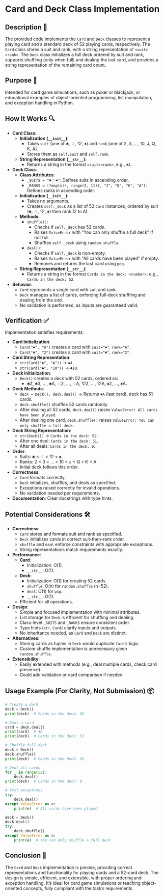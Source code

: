 # Card and Deck Class Implementation

## Description 📝

The provided code implements the `Card` and `Deck` classes to represent a playing card and a standard deck of 52 playing cards, respectively.
The `Card` class stores a suit and rank, with a string representation of `<suit><rank>`.
The `Deck` class initializes a full deck ordered by suit and rank, supports shuffling (only when full) and dealing the last card, and provides a string representation of the remaining card count.

## Purpose 🎯

Intended for card game simulations, such as poker or blackjack, or educational examples of object-oriented programming, list manipulation, and exception handling in Python.

## How It Works 🔍

-   **Card Class**:
    -   **Initialization (`__init__`)**:
        -   Takes `suit` (one of ♣, ♢, ♡, ♠) and `rank` (one of 2, 3, ..., 10, J, Q, K, A).
        -   Stores them as `self.suit` and `self.rank`.
    -   **String Representation (`__str__`)**:
        -   Returns a string in the format `<suit><rank>`, e.g., `♠A`.
-   **Deck Class**:
    -   **Class Attributes**:
        -   `_SUITS = "♣♢♡♠"`: Defines suits in ascending order.
        -   `_RANKS = (*map(str, range(2, 11)), "J", "Q", "K", "A")`: Defines ranks in ascending order.
    -   **Initialization (`__init__`)**:
        -   Takes no arguments.
        -   Creates `self._deck` as a list of 52 `Card` instances, ordered by suit (♣, ♢, ♡, ♠) then rank (2 to A).
    -   **Methods**:
        -   `shuffle()`:
            -   Checks if `self._deck` has 52 cards.
            -   Raises `ValueError` with "You can only shuffle a full deck" if not full.
            -   Shuffles `self._deck` using `random.shuffle`.
        -   `deal()`:
            -   Checks if `self._deck` is non-empty.
            -   Raises `ValueError` with "All cards have been played" if empty.
            -   Removes and returns the last card using `pop`.
    -   **String Representation (`__str__`)**:
        -   Returns a string in the format `Cards in the deck: <number>`, e.g., `Cards in the deck: 52`.
-   **Behavior**:
    -   `Card` represents a single card with suit and rank.
    -   `Deck` manages a list of cards, enforcing full-deck shuffling and dealing from the end.
    -   No validation is performed, as inputs are guaranteed valid.

## Verification ✅

Implementation satisfies requirements:

-   **Card Initialization**:
    -   `Card("♠", "A")` creates a card with `suit="♠"`, `rank="A"`.
    -   `Card("♣", "2")` creates a card with `suit="♣"`, `rank="2"`.
-   **Card String Representation**:
    -   `str(Card("♠", "A"))` → `♠A`.
    -   `str(Card("♣", "10"))` → `♣10`.
-   **Deck Initialization**:
    -   `Deck()` creates a deck with 52 cards, ordered as:
        -   ♣2, ♣3, ..., ♣A, ♢2, ..., ♢A, ♡2, ..., ♡A, ♠2, ..., ♠A.
-   **Deck Methods**:
    -   `deck = Deck(); deck.deal()` → Returns `♠A` (last card), deck has 51 cards.
    -   `deck.shuffle()` shuffles 52 cards randomly.
    -   After dealing all 52 cards, `deck.deal()` raises `ValueError: All cards have been played`.
    -   After dealing one card, `deck.shuffle()` raises `ValueError: You can only shuffle a full deck`.
-   **Deck String Representation**:
    -   `str(Deck())` → `Cards in the deck: 52`.
    -   After one deal: `Cards in the deck: 51`.
    -   After all deals: `Cards in the deck: 0`.
-   **Order**:
    -   Suits: ♣ < ♢ < ♡ < ♠.
    -   Ranks: 2 < 3 < ... < 10 < J < Q < K < A.
    -   Initial deck follows this order.
-   **Correctness**:
    -   `Card` formats correctly.
    -   `Deck` initializes, shuffles, and deals as specified.
    -   Exceptions raised correctly for invalid operations.
    -   No validation needed per requirements.
-   **Documentation**: Clear docstrings with type hints.

## Potential Considerations 🛠️

-   **Correctness**:
    -   `Card` stores and formats suit and rank as specified.
    -   `Deck` initializes cards in correct suit-then-rank order.
    -   `shuffle` and `deal` enforce constraints with appropriate exceptions.
    -   String representations match requirements exactly.
-   **Performance**:
    -   **Card**:
        -   Initialization: O(1).
        -   `__str__`: O(1).
    -   **Deck**:
        -   Initialization: O(1) for creating 52 cards.
        -   `shuffle`: O(n) for `random.shuffle` (n=52).
        -   `deal`: O(1) for `pop`.
        -   `__str__`: O(1).
    -   Efficient for all operations.
-   **Design**:
    -   Simple and focused implementation with minimal attributes.
    -   List storage for `Deck` is efficient for shuffling and dealing.
    -   Class-level `_SUITS` and `_RANKS` ensure consistent order.
    -   Type hints (`str`, `Card`) clarify inputs and outputs.
    -   No inheritance needed, as `Card` and `Deck` are distinct.
-   **Alternatives**:
    -   Storing cards as tuples in `Deck` would duplicate `Card`’s logic.
    -   Custom shuffle implementation is unnecessary given `random.shuffle`.
-   **Extensibility**:
    -   Easily extended with methods (e.g., deal multiple cards, check card presence).
    -   Could add validation or card comparison if needed.

## Usage Example (For Clarity, Not Submission) 📦

```python
# Create a deck
deck = Deck()
print(deck)  # Cards in the deck: 52

# Deal a card
card = deck.deal()
print(card)  # ♠A
print(deck)  # Cards in the deck: 51

# Shuffle full deck
deck = Deck()
deck.shuffle()
print(deck)  # Cards in the deck: 52

# Deal all cards
for _ in range(52):
    deck.deal()
print(deck)  # Cards in the deck: 0

# Test exceptions
try:
    deck.deal()
except ValueError as e:
    print(e)  # All cards have been played

deck = Deck()
deck.deal()
try:
    deck.shuffle()
except ValueError as e:
    print(e)  # You can only shuffle a full deck
```

## Conclusion 🚀

The `Card` and `Deck` implementation is precise, providing correct representations and functionality for playing cards and a 52-card deck.
The design is simple, efficient, and extensible, with proper ordering and exception handling.
It’s ideal for card game simulations or teaching object-oriented concepts, fully compliant with the task’s requirements.

